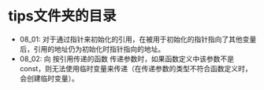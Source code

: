 # tips文件夹的目录
- 08_01: 对于通过指针来初始化的引用，在被用于初始化的指针指向了其他变量后，引用的地址仍为初始化时指针指向的地址。
- 08_02: 向 按引用传递的函数 传递参数时，如果函数定义中该参数不是const，则无法使用临时变量来传递（在传递参数的类型不符合函数定义时，会创建临时变量）。
